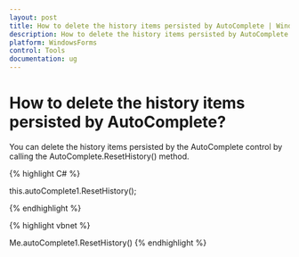 ```yaml
---
layout: post
title: How to delete the history items persisted by AutoComplete | WindowsForms | Syncfusion
description: How to delete the history items persisted by AutoComplete
platform: WindowsForms
control: Tools
documentation: ug
---
```




# How to delete the history items persisted by AutoComplete?

You can delete the history items persisted by the AutoComplete control by calling the AutoComplete.ResetHistory() method.



{% highlight C# %}


this.autoComplete1.ResetHistory();



{% endhighlight %}

{% highlight vbnet %}

Me.autoComplete1.ResetHistory()
{% endhighlight %}